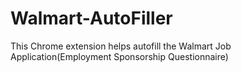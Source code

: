 # Walmart-AutoFiller
This Chrome extension helps autofill the Walmart Job Application(Employment Sponsorship Questionnaire)
